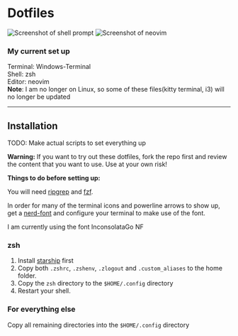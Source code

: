 # Dotfiles

![Screenshot of shell prompt](https://i.imgur.com/97I2fbP.png)
![Screenshot of neovim](https://i.imgur.com/qaFKEI9.png)

### My current set up
Terminal: Windows-Terminal<br>
Shell: zsh<br>
Editor: neovim<br>
**Note**: I am no longer on Linux, so some of these files(kitty terminal, i3)
will no longer be updated

--------------------------------------------------------------------------------

## Installation

TODO: Make actual scripts to set everything up

**Warning:** If you want to try out these dotfiles, fork the repo first and
review the content that you want to use. Use at your own risk!

**Things to do before setting up:**

You will need [ripgrep](https://github.com/BurntSushi/ripgrep) and
[fzf](https://github.com/junegunn/fzf).

In order for many of the terminal icons and powerline arrows to show up,
get a [nerd-font](https://github.com/ryanoasis/nerd-fonts) and configure your 
terminal to make use of the font.

I am currently using the font InconsolataGo NF

### zsh

1. Install [starship](https://starship.rs/) first
2. Copy both `.zshrc`, `.zshenv`, `.zlogout` and `.custom_aliases` to the home
   folder.
3. Copy the `zsh` directory to the `$HOME/.config` directory
4. Restart your shell.

### For everything else
Copy all remaining directories into the `$HOME/.config` directory

